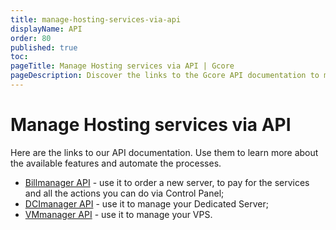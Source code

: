 ```yaml
---
title: manage-hosting-services-via-api
displayName: API
order: 80
published: true
toc:
pageTitle: Manage Hosting services via API | Gcore
pageDescription: Discover the links to the Gcore API documentation to manage Hosting services.
---
```

# Manage Hosting services via API

Here are the links to our API documentation. Use them to learn more about the available features and automate the processes.

- <a href="https://docs.ispsystem.com/billmanager/developer-section/billmanager-api" target="_blank">Billmanager API</a> - use it to order a new server, to pay for the services and all the actions you can do via Control Panel;
- <a href="https://docs.ispsystem.com/dcimanager/developer-section/dcimanager-api" target="_blank">DCImanager API</a> - use it to manage your Dedicated Server;
- <a href="https://docs.ispsystem.com/vmmanager-kvm/developer-section/vmmanager-kvm-api" target="_blank">VMmanager API</a> - use it to manage your VPS.